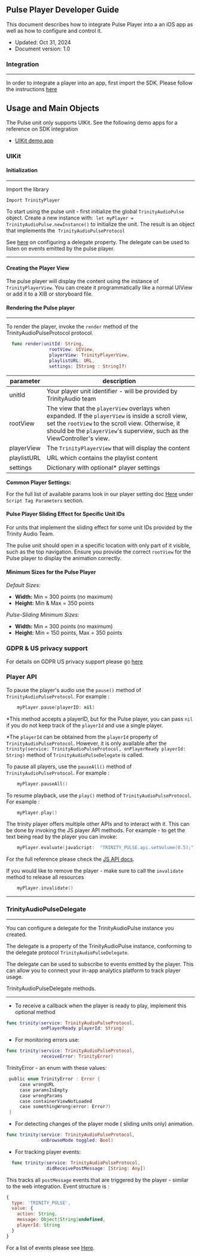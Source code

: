 ## Pulse Player Developer Guide


This document describes how to integrate Pulse Player into a
an iOS app as well as how to configure and control it.

-   Updated: Oct 31, 2024
-   Document version: 1.0

### Integration

* * * * *

In order to integrate a player into an app, first import the SDK.
Please follow the instructions [here](https://github.com/TrinityAudioSDK/trinityaudio-ios-sdk/blob/main/Integration-guide.md#integration) 

## Usage and Main Objects

The Pulse unit only supports UIKit. See the following demo apps for a reference on SDK integration

- [UIKit demo app](https://github.com/TrinityAudioSDK/trinityaudio-ios-demo) 

### UIKit

#### Initialization

* * * * *

Import the library

`Import TrinityPlayer`

To start using the pulse unit - first initialize the global `TrinityAudioPulse`
object.
Create a new instance with:  `let myPlayer = TrinityAudioPulse.newInstance()` to initialize
the unit. The result is an object that implements the
 `TrinityAudioPulseProtocol`

See [here](#trinityaudiopulsedelegate) on configuring a delegate property. The delegate can be used to listen on events emitted by the pulse player.

* * * * *

#### Creating the Player View

The pulse player will display the content using the instance of `TrinityPlayerView`.
You can create it programmatically like a normal UIView or add it to a XIB or storyboard file.

#### Rendering the Pulse player

* * * * *

To render the player, invoke the `render` method of the TrinityAudioPulseProtocol protocol.        

```swift
  func render(unitId: String,
                rootView: UIView,
                playerView: TrinityPlayerView,
                playlistURL: URL,
                settings: [String : String]?)                    
```

| parameter     | description                                                                                                        |
| ------------- | ------------------------------------------------------------------------------------------------------------------ |
| unitId        | Your player unit identifier - will be provided by TrinityAudio team                                                |
| rootView      | The view that the `playerView` overlays when expanded. If the `playerView` is inside a scroll view, set the `rootView` to the scroll view. Otherwise, it should be the `playerView`'s superview, such as the ViewController's view.
| playerView    | The `TrinityPlayerView` that will display the content                                                               |
| playlistURL   | URL which contains the playlist content                                                                            |
| settings      | Dictionary with optional* player settings                                                                          |


**Common Player Settings:**

For the full list of available params look in our player setting doc
[Here](https://github.com/TrinityAudioSDK/trinityaudio-web-sdk/blob/main/Pulse.md#tag-parameters) under
`Script Tag Parameters` section.

#### Pulse Player Sliding Effect for Specific Unit IDs

For units that implement the sliding effect for some unit IDs provided by the Trinity Audio Team. 


The pulse unit should open in a specific location with only part of it visible, such as the top navigation.
Ensure you provide the correct `rootView` for the Pulse player to display the animation correctly.

#### Minimum Sizes for the Pulse Player

*Default Sizes:*
- **Width:** Min = 300 points (no maximum)  
- **Height:** Min & Max = 350 points  

*Pulse-Sliding Minimum Sizes:*  
- **Width:** Min = 300 points (no maximum)  
- **Height:** Min = 150 points, Max = 350 points  

### GDPR & US privacy support
For details on GDPR US privacy support please go [here](https://github.com/TrinityAudioSDK/trinityaudio-ios-sdk/blob/main/Integration-guide.md#gdpr--us-privacy-support)

### Player API

To pause the player's audio use the `pause()` method of `TrinityAudioPulseProtocol`. 
For example : 

```swift
    myPlayer.pause(playerID: nil)
```
*This method accepts a playerID, but for the Pulse player, you can pass `nil` if you do not keep track of the `playerId` and use a single player.

*The `playerId` can be obtained from the `playerId` property of `TrinityAudioPulseProtocol`. However, it is only available after the `trinity(service: TrinityAudioPulseProtocol, onPlayerReady playerId: String)` method of `TrinityAudioPulseDelegate` is called.

To pause all players, use the `pauseAll()` method of `TrinityAudioPulseProtocol`.
For example : 
```swift
    myPlayer.pauseAll()
```

To resume playback, use the `play()` method of `TrinityAudioPulseProtocol`.
For example : 

```swift
    myPlayer.play()
```

The trinity player offers multiple other APIs and to interact with it. 
This can be done by invoking the JS player API methods. 
For example - to get the text being read by the player you can invoke: 
```swift
    myPlayer.evaluate(javaScript:  "TRINITY_PULSE.api.setVolume(0.5);")
```

For the full reference please check the [JS API docs](https://github.com/TrinityAudioSDK/trinityaudio-web-sdk/blob/main/Pulse.md#api).

If you would like to remove the player - make sure to call the `invalidate` method to release all resources 

```swift
    myPlayer.invalidate()
```

* * * * *

### TrinityAudioPulseDelegate

* * * * *

You can configure a delegate for the TrinityAudioPulse instance you created.

The delegate is a property of the TrinityAudioPulse instance, conforming to
the delegate protocol `TrinityAudioPulseDelegate`.

The delegate can be used to subscribe to events emitted by the player. This can allow you to connect your in-app analytics platform to track player usage.

TrinityAudioPulseDelegate methods.

* * * * *

- To receive a callback when the player is ready to play, implement this optional method

```swift
func trinity(service: TrinityAudioPulseProtocol, 
             onPlayerReady playerId: String)
```

- For monitoring errors use:

```swift
func trinity(service: TrinityAudioPulseProtocol, 
             receiveError: TrinityError)
```

TrinityError - an enum with these values:

```swift
 public enum TrinityError : Error {                                       
     case wrongURL                                                        
     case paramsIsEmpty                                                   
     case wrongParams                                                     
     case containerViewNotLoaded                                          
     case somethingWrong(error: Error?)                                   
 }                                                                        
```

- For detecting changes of the player mode ( sliding units only) animation.

```swift 
func trinity(service: TrinityAudioPulseProtocol,   
             onBrowseMode toggled: Bool)                                              
```

- For tracking player events: 
```swift 
  func trinity(service: TrinityAudioPulseProtocol,                
               didReceivePostMessage: [String: Any])                                    
```

This tracks all `postMessage` events that are triggered by the player - similar to the web integration.
Event structure is :  
```javascript
{
  type: 'TRINITY_PULSE',
  value: {
    action: String,
    message: Object|String|undefined,
    playerId: String
  }
}
```
For a list of events please see [Here](https://github.com/TrinityAudioSDK/trinityaudio-web-sdk/blob/main/Pulse.md#events).


